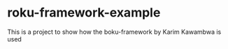 # roku-framework-example
This is a project to show how the boku-framework by Karim Kawambwa is used
